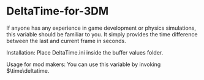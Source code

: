 # DeltaTime-for-3DM
If anyone has any experience in game development or physics simulations, this variable should be familiar to you. 
It simply provides the time difference between the last and current frame in seconds.

Installation:
Place DeltaTime.ini inside the buffer values folder.

Usage for mod makers: 
You can use this variable by invoking $\time\deltatime.
